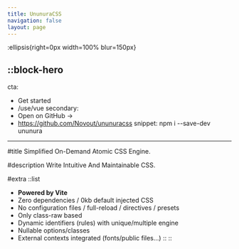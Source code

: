 ```yaml
---
title: UnunuraCSS
navigation: false
layout: page
---
```


:ellipsis{right=0px width=100% blur=150px}

## ::block-hero

cta:

- Get started
- /use/vue
  secondary:
- Open on GitHub →
- https://github.com/Novout/ununuracss
  snippet: npm i --save-dev ununura

---

#title
Simplified On-Demand Atomic CSS Engine.

#description
Write Intuitive And Maintainable CSS.

#extra
::list

- **Powered by Vite**
- Zero dependencies / 0kb default injected CSS
- No configuration files / full-reload / directives / presets
- Only class-raw based
- Dynamic identifiers (rules) with unique/multiple engine
- Nullable options/classes
- External contexts integrated (fonts/public files...)
  ::
  ::
